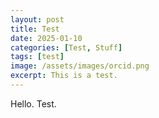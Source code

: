 ```yaml
---
layout: post
title: Test
date: 2025-01-10
categories: [Test, Stuff]
tags: [test]
image: /assets/images/orcid.png
excerpt: This is a test.
---
```


Hello. Test.